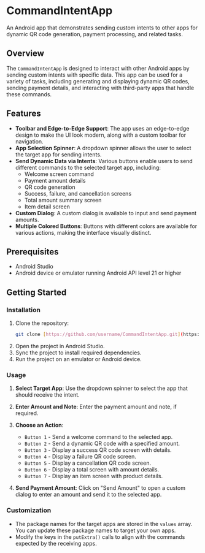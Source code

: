 # CommandIntentApp

An Android app that demonstrates sending custom intents to other apps for dynamic QR code generation, payment processing, and related tasks.

## Overview

The `CommandIntentApp` is designed to interact with other Android apps by sending custom intents with specific data. This app can be used for a variety of tasks, including generating and displaying dynamic QR codes, sending payment details, and interacting with third-party apps that handle these commands.

## Features

- **Toolbar and Edge-to-Edge Support**: The app uses an edge-to-edge design to make the UI look modern, along with a custom toolbar for navigation.
- **App Selection Spinner**: A dropdown spinner allows the user to select the target app for sending intents.
- **Send Dynamic Data via Intents**: Various buttons enable users to send different commands to the selected target app, including:
  - Welcome screen command
  - Payment amount details
  - QR code generation
  - Success, failure, and cancellation screens
  - Total amount summary screen
  - Item detail screen
- **Custom Dialog**: A custom dialog is available to input and send payment amounts.
- **Multiple Colored Buttons**: Buttons with different colors are available for various actions, making the interface visually distinct.

## Prerequisites

- Android Studio
- Android device or emulator running Android API level 21 or higher

## Getting Started

### Installation

1. Clone the repository:
    ```sh
    git clone [https://github.com/username/CommandIntentApp.git](https://github.com/BonrixEmbeddedInnovations/Send-Qr-Intent-Command-Android)
    ```
2. Open the project in Android Studio.
3. Sync the project to install required dependencies.
4. Run the project on an emulator or Android device.

### Usage

1. **Select Target App**: Use the dropdown spinner to select the app that should receive the intent.
2. **Enter Amount and Note**: Enter the payment amount and note, if required.
3. **Choose an Action**:
   - `Button 1` - Send a welcome command to the selected app.
   - `Button 2` - Send a dynamic QR code with a specified amount.
   - `Button 3` - Display a success QR code screen with details.
   - `Button 4` - Display a failure QR code screen.
   - `Button 5` - Display a cancellation QR code screen.
   - `Button 6` - Display a total screen with amount details.
   - `Button 7` - Display an item screen with product details.

4. **Send Payment Amount**: Click on "Send Amount" to open a custom dialog to enter an amount and send it to the selected app.

### Customization

- The package names for the target apps are stored in the `values` array. You can update these package names to target your own apps.
- Modify the keys in the `putExtra()` calls to align with the commands expected by the receiving apps.
